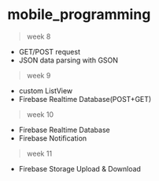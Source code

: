 # mobile_programming

> week 8

- GET/POST request
- JSON data parsing with GSON

> week 9

- custom ListView
- Firebase Realtime Database(POST+GET)

> week 10

- Firebase Realtime Database
- Firebase Notification

> week 11

- Firebase Storage Upload & Download

